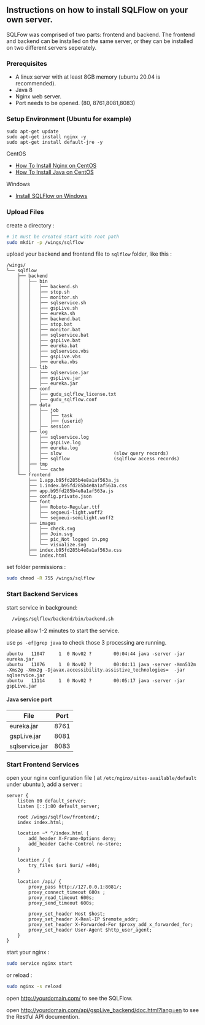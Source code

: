 ## Instructions on how to install SQLFlow on your own server.

SQLFow was comprised of two parts: frontend and backend. 
The frontend and backend can be installed on the same server, or they can be installed on two different servers seperately.

### Prerequisites
- A linux server with at least 8GB memory (ubuntu 20.04 is recommended).
- Java 8
- Nginx web server. 
- Port needs to be opened. (80, 8761,8081,8083)

### Setup Environment (Ubuntu for example)
	sudo apt-get update
	sudo apt-get install nginx -y
	sudo apt-get install default-jre -y	

CentOS
- [How To Install Nginx on CentOS](https://www.digitalocean.com/community/tutorials/how-to-install-nginx-on-centos-7)
- [How To Install Java on CentOS ](https://www.digitalocean.com/community/tutorials/how-to-install-java-on-centos-and-fedora)

Windows
- [Install SQLFlow on Windows](install_sqlflow_on_windows.md)

### Upload Files

create a directory :

```bash
# it must be created start with root path
sudo mkdir -p /wings/sqlflow
```

upload your backend and frontend file to `sqlflow` folder, like this :

```
/wings/
└── sqlflow
    ├── backend
    │   ├── bin
    │   │   ├── backend.sh
    │   │   ├── stop.sh
    │   │   ├── monitor.sh 
    │   │   ├── sqlservice.sh 
    │   │   ├── gspLive.sh  
    │   │   ├── eureka.sh
    │   │   ├── backend.bat
    │   │   ├── stop.bat
    │   │   ├── monitor.bat
    │   │   ├── sqlservice.bat
    │   │   ├── gspLive.bat
    │   │   ├── eureka.bat
    │   │   ├── sqlservice.vbs
    │   │   ├── gspLive.vbs  
    │   │   ├── eureka.vbs
    │   ├── lib
    │   │   ├── sqlservice.jar  
    │   │   ├── gspLive.jar  
    │   │   ├── eureka.jar
    │   ├── conf
    │   │   ├── gudu_sqlflow_license.txt     
    │   │   ├── gudu_sqlflow.conf     
    │   ├── data
    │   │   ├── job  
    │   │   │   ├── task     
    │   │   │   ├── {userid}   
    │   │   ├── session     
    │   ├── log
    │   │   ├── sqlservice.log 
    │   │   ├── gspLive.log  
    │   │   ├── eureka.log 
    │   │   ├── slow                   (slow query records)
    │   │   ├── sqlflow                (sqlflow access records)
    │   ├── tmp
    │   │   └── cache  
    └── frontend
        ├── 1.app.b95fd285b4e8a1af563a.js
        ├── 1.index.b95fd285b4e8a1af563a.css
        ├── app.b95fd285b4e8a1af563a.js
        ├── config.private.json
        ├── font
        │   ├── Roboto-Regular.ttf
        │   ├── segoeui-light.woff2
        │   └── segoeui-semilight.woff2
        ├── images
        │   ├── check.svg
        │   ├── Join.svg
        │   ├── pic_Not logged in.png
        │   └── visualize.svg
        ├── index.b95fd285b4e8a1af563a.css
        └── index.html
```

set folder permissions :

```bash
sudo chmod -R 755 /wings/sqlflow
```

### Start Backend Services

start service in background: 

```bash
  /wings/sqlflow/backend/bin/backend.sh
```

please allow 1-2 minutes to start the service.

use `ps -ef|grep java` to check those 3 processing are running.

```
ubuntu   11047     1  0 Nov02 ?        00:04:44 java -server -jar eureka.jar
ubuntu   11076     1  0 Nov02 ?        00:04:11 java -server -Xmn512m -Xms2g -Xmx2g -Djavax.accessibility.assistive_technologies=  -jar sqlservice.jar
ubuntu   11114     1  0 Nov02 ?        00:05:17 java -server -jar gspLive.jar
```

#### Java service port

| File           | Port |
| -------------- | ---- |
| eureka.jar     | 8761 |
| gspLive.jar    | 8081 |
| sqlservice.jar | 8083 |

### Start Frontend Services

open your nginx configuration file ( at `/etc/nginx/sites-available/default` under ubuntu ), add a server :

```nginx
server {
	listen 80 default_server;
	listen [::]:80 default_server;

	root /wings/sqlflow/frontend/;
	index index.html;

	location ~* ^/index.html {
		add_header X-Frame-Options deny;
		add_header Cache-Control no-store;
	}

	location / {
		try_files $uri $uri/ =404;
	}
	
	location /api/ {
		proxy_pass http://127.0.0.1:8081/;
		proxy_connect_timeout 600s ;
		proxy_read_timeout 600s;
		proxy_send_timeout 600s;
		
		proxy_set_header Host $host;
		proxy_set_header X-Real-IP $remote_addr;
		proxy_set_header X-Forwarded-For $proxy_add_x_forwarded_for;
		proxy_set_header User-Agent $http_user_agent;  
	}
}
```

start your nginx : 

```bash
sudo service nginx start
```

or reload : 

```bash
sudo nginx -s reload
```

open http://yourdomain.com/ to see the SQLFlow.

open http://yourdomain.com/api/gspLive_backend/doc.html?lang=en to see the Restful API documention.
